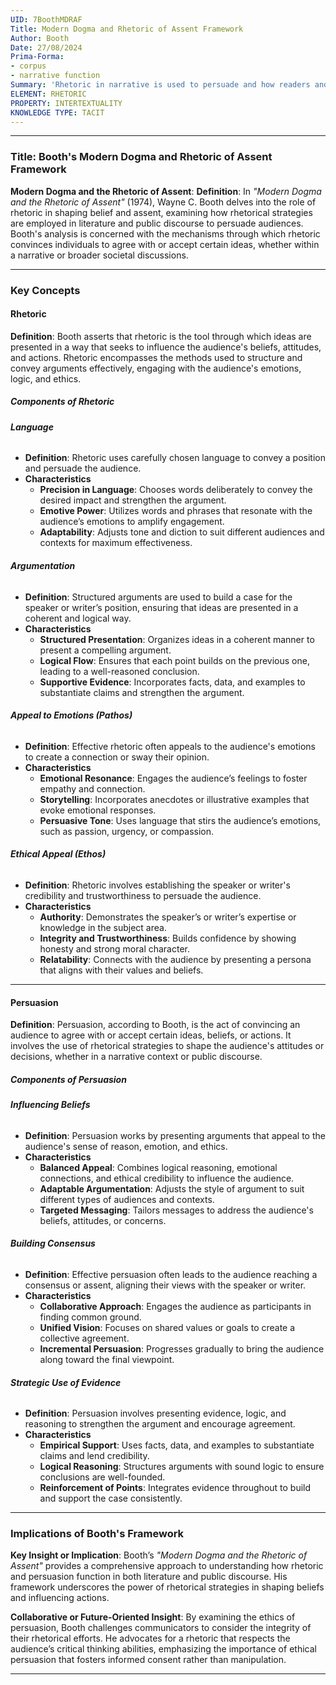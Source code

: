 ```yaml
---
UID: 7BoothMDRAF
Title: Modern Dogma and Rhetoric of Assent Framework
Author: Booth
Date: 27/08/2024
Prima-Forma:
- corpus
- narrative function
Summary: 'Rhetoric in narrative is used to persuade and how readers and audiences navigate the complexities of rhetorical argumentation. '
ELEMENT: RHETORIC
PROPERTY: INTERTEXTUALITY
KNOWLEDGE TYPE: TACIT
---
```


---

### Title: **Booth's Modern Dogma and Rhetoric of Assent Framework**

**Modern Dogma and the Rhetoric of Assent**:
   **Definition**: In *"Modern Dogma and the Rhetoric of Assent"* (1974), Wayne C. Booth delves into the role of rhetoric in shaping belief and assent, examining how rhetorical strategies are employed in literature and public discourse to persuade audiences. Booth's analysis is concerned with the mechanisms through which rhetoric convinces individuals to agree with or accept certain ideas, whether within a narrative or broader societal discussions.

---

### **Key Concepts**

#### Rhetoric

**Definition**:
   Booth asserts that rhetoric is the tool through which ideas are presented in a way that seeks to influence the audience's beliefs, attitudes, and actions. Rhetoric encompasses the methods used to structure and convey arguments effectively, engaging with the audience's emotions, logic, and ethics.

##### **Components of Rhetoric**

###### **Language**
  - **Definition**: Rhetoric uses carefully chosen language to convey a position and persuade the audience.
  - **Characteristics**
    - **Precision in Language**: Chooses words deliberately to convey the desired impact and strengthen the argument.
    - **Emotive Power**: Utilizes words and phrases that resonate with the audience’s emotions to amplify engagement.
    - **Adaptability**: Adjusts tone and diction to suit different audiences and contexts for maximum effectiveness.

###### **Argumentation**
  - **Definition**: Structured arguments are used to build a case for the speaker or writer’s position, ensuring that ideas are presented in a coherent and logical way.
  - **Characteristics**
    - **Structured Presentation**: Organizes ideas in a coherent manner to present a compelling argument.
    - **Logical Flow**: Ensures that each point builds on the previous one, leading to a well-reasoned conclusion.
    - **Supportive Evidence**: Incorporates facts, data, and examples to substantiate claims and strengthen the argument.


###### **Appeal to Emotions (Pathos)**
  - **Definition**: Effective rhetoric often appeals to the audience's emotions to create a connection or sway their opinion.
  - **Characteristics**
    - **Emotional Resonance**: Engages the audience’s feelings to foster empathy and connection.
    - **Storytelling**: Incorporates anecdotes or illustrative examples that evoke emotional responses.
    - **Persuasive Tone**: Uses language that stirs the audience’s emotions, such as passion, urgency, or compassion.

###### **Ethical Appeal (Ethos)**
  - **Definition**: Rhetoric involves establishing the speaker or writer's credibility and trustworthiness to persuade the audience.
  - **Characteristics**
    - **Authority**: Demonstrates the speaker’s or writer’s expertise or knowledge in the subject area.
    - **Integrity and Trustworthiness**: Builds confidence by showing honesty and strong moral character.
    - **Relatability**: Connects with the audience by presenting a persona that aligns with their values and beliefs.
---

#### Persuasion

**Definition**:
   Persuasion, according to Booth, is the act of convincing an audience to agree with or accept certain ideas, beliefs, or actions. It involves the use of rhetorical strategies to shape the audience's attitudes or decisions, whether in a narrative context or public discourse.

##### **Components of Persuasion**

###### **Influencing Beliefs**
  - **Definition**: Persuasion works by presenting arguments that appeal to the audience's sense of reason, emotion, and ethics.
  - **Characteristics**
    - **Balanced Appeal**: Combines logical reasoning, emotional connections, and ethical credibility to influence the audience.
    - **Adaptable Argumentation**: Adjusts the style of argument to suit different types of audiences and contexts.
    - **Targeted Messaging**: Tailors messages to address the audience's beliefs, attitudes, or concerns.

###### **Building Consensus**
  - **Definition**: Effective persuasion often leads to the audience reaching a consensus or assent, aligning their views with the speaker or writer.
  - **Characteristics**
    - **Collaborative Approach**: Engages the audience as participants in finding common ground.
    - **Unified Vision**: Focuses on shared values or goals to create a collective agreement.
    - **Incremental Persuasion**: Progresses gradually to bring the audience along toward the final viewpoint.

###### **Strategic Use of Evidence**
  - **Definition**: Persuasion involves presenting evidence, logic, and reasoning to strengthen the argument and encourage agreement.
  - **Characteristics**
    - **Empirical Support**: Uses facts, data, and examples to substantiate claims and lend credibility.
    - **Logical Reasoning**: Structures arguments with sound logic to ensure conclusions are well-founded.
    - **Reinforcement of Points**: Integrates evidence throughout to build and support the case consistently.


---

### Implications of Booth's Framework

**Key Insight or Implication**:
   Booth’s *"Modern Dogma and the Rhetoric of Assent"* provides a comprehensive approach to understanding how rhetoric and persuasion function in both literature and public discourse. His framework underscores the power of rhetorical strategies in shaping beliefs and influencing actions.

**Collaborative or Future-Oriented Insight**:
   By examining the ethics of persuasion, Booth challenges communicators to consider the integrity of their rhetorical efforts. He advocates for a rhetoric that respects the audience’s critical thinking abilities, emphasizing the importance of ethical persuasion that fosters informed consent rather than manipulation.

---
